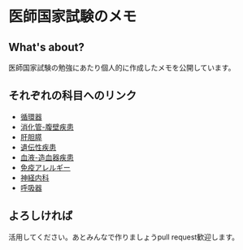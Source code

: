 
# 医師国家試験のメモ

## What's about?
医師国家試験の勉強にあたり個人的に作成したメモを公開しています。

## それぞれの科目へのリンク

* [循環器](/sub/cardiology.md)
* [消化管-腹壁疾患](/sub/duct.md)
* [肝胆膵](/sub/HBP.md)
* [遺伝性疾患](/sub/heardity.md)
* [血液-造血器疾患](/sub/hematopoietic.md)
* [免疫アレルギー](/sub/Immune.md)
* [神経内科](/sub/neurology.md)
* [呼吸器](/sub/respiratory.md)

## よろしければ
活用してください。あとみんなで作りましょうpull request歓迎します。

